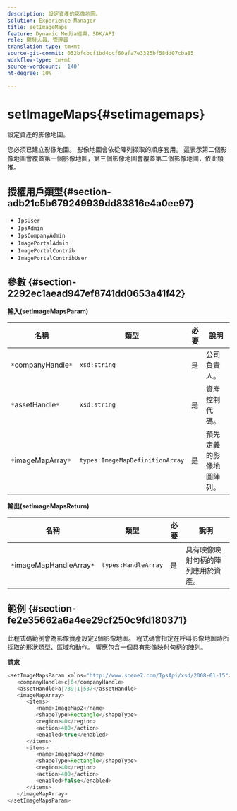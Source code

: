 ```yaml
---
description: 設定資產的影像地圖。
solution: Experience Manager
title: setImageMaps
feature: Dynamic Media經典，SDK/API
role: 開發人員、管理員
translation-type: tm+mt
source-git-commit: 052bfcbcf1bd4ccf60afa7e3325bf58dd07cba85
workflow-type: tm+mt
source-wordcount: '140'
ht-degree: 10%

---
```



# setImageMaps{#setimagemaps}

設定資產的影像地圖。

您必須已建立影像地圖。 影像地圖會依從陣列擷取的順序套用。 這表示第二個影像地圖會覆蓋第一個影像地圖，第三個影像地圖會覆蓋第二個影像地圖，依此類推。

## 授權用戶類型{#section-adb21c5b679249939dd83816e4a0ee97}

* `IpsUser`
* `IpsAdmin`
* `IpsCompanyAdmin`
* `ImagePortalAdmin`
* `ImagePortalContrib`
* `ImagePortalContribUser`

## 參數 {#section-2292ec1aead947ef8741dd0653a41f42}

**輸入(setImageMapsParam)**

| 名稱 | 類型 | 必要 | 說明 |
|---|---|---|---|
| `*`companyHandle`*` | `xsd:string` | 是 | 公司負責人。 |
| `*`assetHandle`*` | `xsd:string` | 是 | 資產控制代碼。 |
| `*`imageMapArray`*` | `types:ImageMapDefinitionArray` | 是 | 預先定義的影像地圖陣列。 |

**輸出(setImageMapsReturn)**

| 名稱 | 類型 | 必要 | 說明 |
|---|---|---|---|
| `*`imageMapHandleArray`*` | `types:HandleArray` | 是 | 具有映像映射句柄的陣列應用於資產。 |

## 範例 {#section-fe2e35662a6a4ee29cf250c9fd180371}

此程式碼範例會為影像資產設定2個影像地圖。 程式碼會指定在呼叫影像地圖時所採取的形狀類型、區域和動作。 響應包含一個具有影像映射句柄的陣列。

**請求**

```java
<setImageMapsParam xmlns="http://www.scene7.com/IpsApi/xsd/2008-01-15">
   <companyHandle>c|6</companyHandle>
   <assetHandle>a|739|1|537</assetHandle>
   <imageMapArray>
      <items>
         <name>ImageMap2</name>
         <shapeType>Rectangle</shapeType>
         <region>40</region>
         <action>400</action>
         <enabled>true</enabled>
      </items>
      <items>
         <name>ImageMap3</name>
         <shapeType>Rectangle</shapeType>
         <region>40</region>
         <action>400</action>
         <enabled>false</enabled>
      </items>
   </imageMapArray>
</setImageMapsParam>
```

